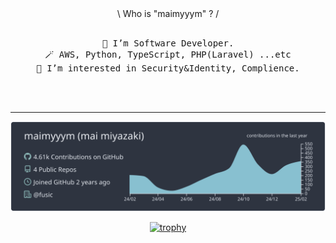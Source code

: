 <div align="center">
\ Who is "maimyyym" ? /
<br><br>
<pre>
🔭 I’m Software Developer.
🪄 AWS, Python, TypeScript, PHP(Laravel) ...etc
🌱 I’m interested in Security&Identity, Complience.
</pre>
<br><br>

-----
![](https://raw.githubusercontent.com/maimyyym/maimyyym/main/profile-summary-card-output/nord_dark/0-profile-details.svg)

[![trophy](https://github-profile-trophy.vercel.app/?username=maimyyym&theme=nord)](https://github.com/ryo-ma/github-profile-trophy)

</dev>
<!--
**maimyyym/maimyyym** is a ✨ _special_ ✨ repository because its `README.md` (this file) appears on your GitHub profile.

Here are some ideas to get you started:

